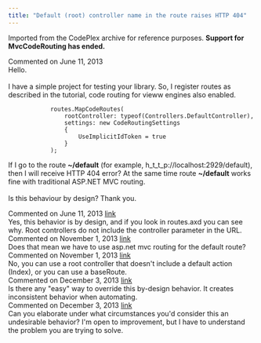 ```yaml
---
title: "Default (root) controller name in the route raises HTTP 404"
---
```

<div class="note">
   <p>
      Imported from the CodePlex archive for reference purposes. <b>Support for MvcCodeRouting has ended.</b></p>
</div>
<div id="post1055370" class="discussion-comment op">
   <div class="discussion-header">Commented on 
      <time datetime="2013-06-11T06:27:34.397-07:00" title="2013-06-11T06:27:34.397-07:00">June 11, 2013</time>
   </div>
   <div class="discussion-message">Hello.<br />
<br />
I have a simple project for testing your library. So, I register routes as described in the tutorial, code routing for vieww engines also enabled.<br />
<pre><code>            routes.MapCodeRoutes(
                rootController: typeof(Controllers.DefaultController),
                settings: new CodeRoutingSettings
                {
                    UseImplicitIdToken = true
                }
            );</code></pre>

If I go to the route <strong>~/default</strong> (for example, h_t_t_p://localhost:2929/default), then I will receive HTTP 404 error? At the same time route  <strong>~/default</strong>  works fine with traditional ASP.NET MVC routing.<br />
<br />
Is this behaviour by design? Thank you.<br />
</div>
</div>
<div id="post1055449" class="discussion-comment marked-as-answer">
   <div class="discussion-header">Commented on 
      <time datetime="2013-06-11T09:06:30.23-07:00" title="2013-06-11T09:06:30.23-07:00">June 11, 2013</time> <a href="#post1055449" class="post-link">link</a></div>
   <div class="discussion-message">Yes, this behavior is by design, and if you look in routes.axd you can see why. Root controllers do not include the controller parameter in the URL.<br />
</div>
</div>
<div id="post1116481" class="discussion-comment">
   <div class="discussion-header">Commented on 
      <time datetime="2013-11-01T05:13:07.503-07:00" title="2013-11-01T05:13:07.503-07:00">November 1, 2013</time> <a href="#post1116481" class="post-link">link</a></div>
   <div class="discussion-message">Does that mean we have to use asp.net mvc routing for the default route?<br />
</div>
</div>
<div id="post1116524" class="discussion-comment">
   <div class="discussion-header">Commented on 
      <time datetime="2013-11-01T07:14:04.677-07:00" title="2013-11-01T07:14:04.677-07:00">November 1, 2013</time> <a href="#post1116524" class="post-link">link</a></div>
   <div class="discussion-message">No, you can use a root controller that doesn't include a default action (Index), or you can use a baseRoute.<br />
</div>
</div>
<div id="post1131157" class="discussion-comment">
   <div class="discussion-header">Commented on 
      <time datetime="2013-12-03T01:21:51.603-08:00" title="2013-12-03T01:21:51.603-08:00">December 3, 2013</time> <a href="#post1131157" class="post-link">link</a></div>
   <div class="discussion-message">Is there any &quot;easy&quot; way to override this by-design behavior. It creates inconsistent behavior when automating.<br />
</div>
</div>
<div id="post1131244" class="discussion-comment">
   <div class="discussion-header">Commented on 
      <time datetime="2013-12-03T06:31:54.143-08:00" title="2013-12-03T06:31:54.143-08:00">December 3, 2013</time> <a href="#post1131244" class="post-link">link</a></div>
   <div class="discussion-message">Can you elaborate under what circumstances you'd consider this an undesirable behavior? I'm open to improvement, but I have to understand the problem you are trying to solve.<br />
</div>
</div>